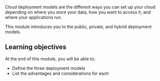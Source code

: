 Cloud deployment models are the different ways you can set up your cloud depending on where you store your data, how you want to access it, and where your applications run. 

This module introduces you to the public, private, and hybrid deployment models.

## Learning objectives

At the end of this module, you will be able to:

- Define the three deployment models
- List the advantages and considerations for each  